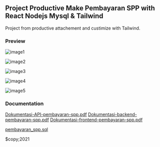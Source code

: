 ## Project Productive Make Pembayaran SPP with React Nodejs Mysql & Tailwind

Project from productive attachement and custimize with Tailwind.

### Preview
  
![image1]()  

![image2]()

![image3]()

![image4]()

![image5]()

### Documentation
[Dokumentasi-API-pembayaran-spp.pdf]()
[Dokumentasi-backend-pembayaran-spp.pdf]()
[Dokumentasi-frontend-pembayaran-spp.pdf]()

[pembayaran_spp.sql]()

$copy;2021